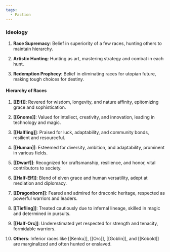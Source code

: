 ```yaml
---
tags:
  - Faction
---
```

### Ideology

1. **Race Supremacy**: Belief in superiority of a few races, hunting others to maintain hierarchy.

2. **Artistic Hunting**: Hunting as art, mastering strategy and combat in each hunt.

3. **Redemption Prophecy**: Belief in eliminating races for utopian future, making tough choices for destiny.

#### Hierarchy of Races

1. **[[Elf]]**: Revered for wisdom, longevity, and nature affinity, epitomizing grace and sophistication.

2. **[[Gnome]]**: Valued for intellect, creativity, and innovation, leading in technology and magic.

3. **[[Halfling]]**: Praised for luck, adaptability, and community bonds, resilient and resourceful.

4. **[[Human]]**: Esteemed for diversity, ambition, and adaptability, prominent in various fields.

5. **[[Dwarf]]**: Recognized for craftsmanship, resilience, and honor, vital contributors to society.

6. **[[Half-Elf]]**: Blend of elven grace and human versatility, adept at mediation and diplomacy.

7. **[[Dragonborn]]**: Feared and admired for draconic heritage, respected as powerful warriors and leaders.

8. **[[Tiefling]]**: Treated cautiously due to infernal lineage, skilled in magic and determined in pursuits.

9. **[[Half-Orc]]**: Underestimated yet respected for strength and tenacity, formidable warriors.

10. **Others**: Inferior races like [[Kenku]], [[Orc]], [[Goblin]], and [[Kobold]] are marginalized and often hunted or enslaved.